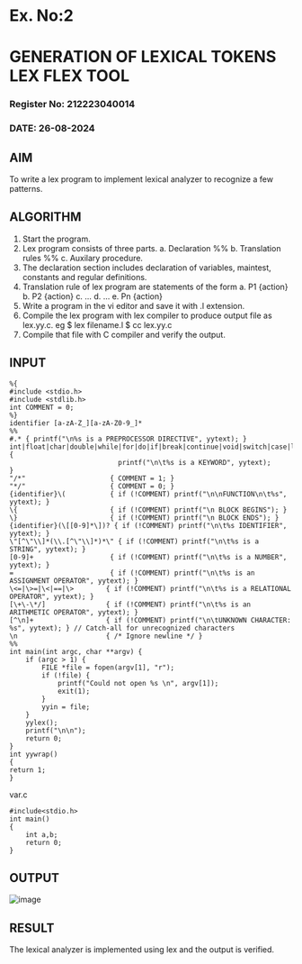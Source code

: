 # Ex. No:2
# GENERATION OF LEXICAL TOKENS LEX FLEX TOOL
### Register No: 212223040014
### DATE: 26-08-2024
## AIM
To write a lex program to implement lexical analyzer to recognize a few patterns.
## ALGORITHM

1.	Start the program.
2.	Lex program consists of three parts.
     a.	Declaration %%
     b.	Translation rules %%
     c.	Auxilary procedure.
3.	The declaration section includes declaration of variables, maintest, constants and regular definitions.
4.	Translation rule of lex program are statements of the form
    a.	P1 {action}
    b.	P2 {action}
    c.	…
    d.	…
    e.	Pn {action}
6.	Write a program in the vi editor and save it with .l extension.
7.	Compile the lex program with lex compiler to produce output file as lex.yy.c. eg $ lex filename.l $ cc lex.yy.c
8.	Compile that file with C compiler and verify the output.
## INPUT

```
%{
#include <stdio.h>
#include <stdlib.h>
int COMMENT = 0;
%}
identifier [a-zA-Z_][a-zA-Z0-9_]*
%%
#.* { printf("\n%s is a PREPROCESSOR DIRECTIVE", yytext); }
int|float|char|double|while|for|do|if|break|continue|void|switch|case|long|struct|const|typedef|return|else|goto
{ 
                           printf("\n\t%s is a KEYWORD", yytext); 
}
"/*"                     { COMMENT = 1; }
"*/"                     { COMMENT = 0; }
{identifier}\(           { if (!COMMENT) printf("\n\nFUNCTION\n\t%s", yytext); }
\{                       { if (!COMMENT) printf("\n BLOCK BEGINS"); }
\}                       { if (!COMMENT) printf("\n BLOCK ENDS"); }
{identifier}(\[[0-9]*\])? { if (!COMMENT) printf("\n\t%s IDENTIFIER", yytext); }
\"[^\"\\]*(\\.[^\"\\]*)*\" { if (!COMMENT) printf("\n\t%s is a STRING", yytext); }
[0-9]+                   { if (!COMMENT) printf("\n\t%s is a NUMBER", yytext); }
=                        { if (!COMMENT) printf("\n\t%s is an ASSIGNMENT OPERATOR", yytext); }
\<=|\>=|\<|==|\>        { if (!COMMENT) printf("\n\t%s is a RELATIONAL OPERATOR", yytext); }
[\+\-\*/]               { if (!COMMENT) printf("\n\t%s is an ARITHMETIC OPERATOR", yytext); }
[^\n]+                  { if (!COMMENT) printf("\n\tUNKNOWN CHARACTER: %s", yytext); } // Catch-all for unrecognized characters
\n                      { /* Ignore newline */ }
%%
int main(int argc, char **argv) { 
    if (argc > 1) {
        FILE *file = fopen(argv[1], "r"); 
        if (!file) {
            printf("Could not open %s \n", argv[1]); 
            exit(1);
        }
        yyin = file;
    }
    yylex(); 
    printf("\n\n"); 
    return 0;
}
int yywrap()
{
return 1;
}
```
var.c
```
#include<stdio.h>
int main()
{
    int a,b;
    return 0;
}
```
## OUTPUT
![image](https://github.com/user-attachments/assets/1d14069a-441c-47bf-9161-2c7477b383c1)

## RESULT
 The lexical analyzer is implemented using lex and the output is verified.

